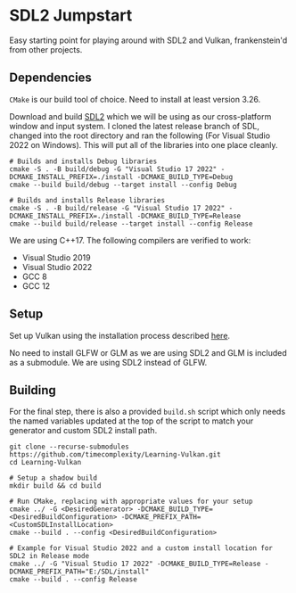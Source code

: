 # SDL2 Jumpstart

Easy starting point for playing around with SDL2 and Vulkan, frankenstein'd from other projects.

## Dependencies

`CMake` is our build tool of choice. Need to install at least version 3.26.

Download and build [SDL2](https://github.com/libsdl-org/SDL) which we will be using as our cross-platform window and input system. I cloned the latest release branch of SDL, changed into the root directory and ran the following (For Visual Studio 2022 on Windows). This will put all of the libraries into one place cleanly.

```
# Builds and installs Debug libraries
cmake -S . -B build/debug -G "Visual Studio 17 2022" -DCMAKE_INSTALL_PREFIX=./install -DCMAKE_BUILD_TYPE=Debug
cmake --build build/debug --target install --config Debug

# Builds and installs Release libraries
cmake -S . -B build/release -G "Visual Studio 17 2022" -DCMAKE_INSTALL_PREFIX=./install -DCMAKE_BUILD_TYPE=Release
cmake --build build/release --target install --config Release
```

We are using C++17. The following compilers are verified to work:

- Visual Studio 2019
- Visual Studio 2022
- GCC 8
- GCC 12



## Setup

Set up Vulkan using the installation process described [here](https://vulkan-tutorial.com/Development_environment#page_Windows).

No need to install GLFW or GLM as we are using SDL2 and GLM is included as a submodule. We are using SDL2 instead of GLFW.

## Building

For the final step, there is also a provided `build.sh` script which only needs the named variables updated at the top of the script to match your generator and custom SDL2 install path.

```
git clone --recurse-submodules https://github.com/timecomplexity/Learning-Vulkan.git
cd Learning-Vulkan

# Setup a shadow build
mkdir build && cd build

# Run CMake, replacing with appropriate values for your setup
cmake ../ -G <DesiredGenerator> -DCMAKE_BUILD_TYPE=<DesiredBuildConfiguration> -DCMAKE_PREFIX_PATH=<CustomSDLInstallLocation>
cmake --build . --config <DesiredBuildConfiguration>

# Example for Visual Studio 2022 and a custom install location for SDL2 in Release mode
cmake ../ -G "Visual Studio 17 2022" -DCMAKE_BUILD_TYPE=Release -DCMAKE_PREFIX_PATH="E:/SDL/install"
cmake --build . --config Release
```